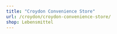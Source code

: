 ```yaml
---
title: "Croydon Convenience Store"
url: /croydon/croydon-convenience-store/
shop: Lebensmittel
---
```

